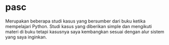 # pasc
Merupakan beberapa studi kasus yang bersumber dari buku ketika mempelajari Python. Studi kasus yang diberikan simple dan mengikuti materi di buku tetapi kasusnya saya kembangkan sesuai dengan alur sistem yang saya inginkan.
